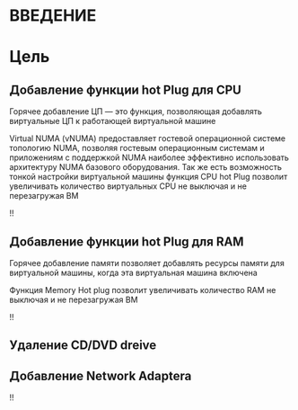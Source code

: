 # ВВЕДЕНИЕ


# Цель


## Добавление функции hot Plug для CPU
Горячее добавление ЦП — это функция, позволяющая добавлять виртуальные ЦП к работающей виртуальной машине
 
Virtual NUMA (vNUMA) предоставляет гостевой операционной системе топологию NUMA, позволяя гостевым операционным системам и приложениям с поддержкой NUMA наиболее эффективно использовать архитектуру NUMA базового оборудования.
Так же есть возможность тонкой настройки виртуальной машины функция CPU hot Plug позволит увеличивать количество виртуальных CPU не выключая и не перезагружая ВМ 

 !!
 
 ## Добавление функции hot Plug для RAM
 
Горячее добавление памяти позволяет добавлять ресурсы памяти для виртуальной машины, когда эта виртуальная машина включена

Функция Memory Hot plug позволит увеличивать количество RAM не выключая и не перезагружая ВМ

 !!
 ## Удаление CD/DVD dreive
 
 
## Добавление Network Adaptera 
 
  !!
